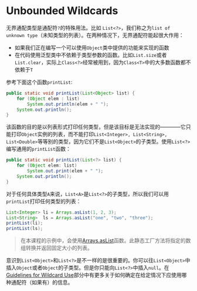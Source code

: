 # Unbounded Wildcards

无界通配类型是通配符`?`的特殊用法。比如 `List<?>`，我们称之为`list of unknown type`（未知类型的列表）。在两种情况下，无界通配符能起很大作用：

* 如果我们正在编写一个可以使用`Object`类中提供的功能来实现的函数
* 在代码使用泛型类中不依赖于类型参数的函数。比如`List.size`或者`List.clear`，实际上`Class<?>`经常被用到，因为`Class<T>`中的大多数函数都不依赖于`T`

参考下面这个函数`printList`:

```java
public static void printList(List<Object> list) {
    for (Object elem : list)
        System.out.println(elem + " ");
    System.out.println();
}
```

该函数的目的是以列表形式打印任何类型，但是该目标是无法实现的————它只能打印`Object`实例的列表，而不能打印`List<Integer>, List<String>, List<Double>`等等别的类型，因为它们不是`List<Object>`的子类型。使用`List<?>`编写通用的`printList`函数：

```java
public static void printList(List<?> list) {
    for (Object elem: list)
        System.out.print(elem + " ");
    System.out.println();
}
```

对于任何具体类型`A`来说，`List<A>`是`List<?>`的子类型，所以我们可以用`printList`打印任何类型的列表：

```java
List<Integer> li = Arrays.asList(1, 2, 3);
List<String>  ls = Arrays.asList("one", "two", "three");
printList(li);
printList(ls);
```

> 在本课程的示例中，会使用[Arrays.asList](https://docs.oracle.com/javase/8/docs/api/java/util/Arrays.html#asList-T...-)函数。此静态工厂方法将指定的数组转换并返回固定大小的列表。

意识到`List<Object>`和`List<?>`是不一样的是很重要的。你可以往`List<Object>`中插入`Object`或者`Object`的子类型。但是你只能向`List<?>`中插入`null`。在[Guidelines for Wildcard Use](unbounded-wildcards.md)部分中有更多关于如何确定在给定情况下应使用哪种通配符（如果有）的信息。

